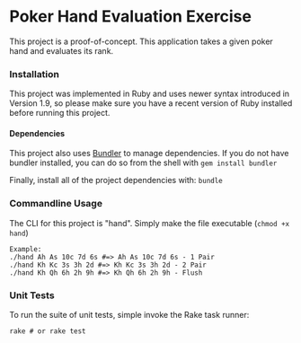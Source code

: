 # Poker Hand Evaluation Exercise #

This project is a proof-of-concept. This application takes a given poker hand and evaluates its rank.


### Installation

This project was implemented in Ruby and uses newer syntax introduced in Version 1.9, so please make sure you have a recent version of Ruby installed before running this project.

#### Dependencies

This project also uses [Bundler](http://bundler.io) to manage dependencies.
If you do not have bundler installed, you can do so from the shell with `gem install bundler`

Finally, install all of the project dependencies with: `bundle`

### Commandline Usage

The CLI for this project is "hand". Simply make the file executable (`chmod +x hand`)

```shell
Example:
./hand Ah As 10c 7d 6s #=> Ah As 10c 7d 6s - 1 Pair
./hand Kh Kc 3s 3h 2d #=> Kh Kc 3s 3h 2d - 2 Pair
./hand Kh Qh 6h 2h 9h #=> Kh Qh 6h 2h 9h - Flush
```

### Unit Tests
To run the suite of unit tests, simple invoke the Rake task runner:

```shell
rake # or rake test
```